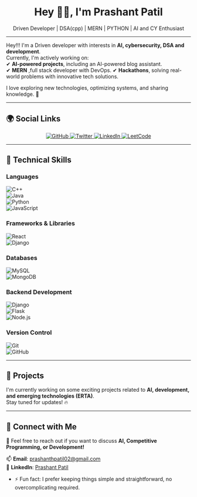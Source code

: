 <h1 align="center"> Hey 👋🏻, I'm Prashant Patil </h1>
<p align="center"> Driven Developer | DSA(cpp) | MERN | PYTHON | AI and CY Enthusiast</p>

---

Hey!!! I'm a Driven developer with interests in **AI, cybersecurity, DSA and development**.  
Currently, I'm actively working on:  
✔ **AI-powered projects**, including an AI-powered blog assistant.  
✔ **MERN** ,full stack developer with DevOps.
✔ **Hackathons**, solving real-world problems with innovative tech solutions.  

I love exploring new technologies, optimizing systems, and sharing knowledge. 🚀  

---

## 🌍 Social Links  
<p align="center">
  <a href="https://github.com/PrashantPatil-2005" target="_blank">
    <img alt="GitHub" src="https://img.shields.io/badge/GitHub-000?logo=github&logoColor=white&style=for-the-badge" />
  </a>
  <a href="https://x.com/prashant_21_3" target="_blank">
    <img alt="Twitter" src="https://img.shields.io/badge/Twitter-1DA1F2?logo=twitter&logoColor=white&style=for-the-badge" />
  </a>
  <a href="https://www.linkedin.com/in/prashant-patil-320bbb28a/" target="_blank">
    <img alt="LinkedIn" src="https://img.shields.io/badge/LinkedIn-3E5CE5?logo=linkedin&logoColor=fff&style=for-the-badge" />
  </a>
  <a href="https://leetcode.com/u/prashanthpatil/" target="_blank">
    <img alt="LeetCode" src="https://img.shields.io/badge/Leetcode-FFA116?logo=leetcode&logoColor=black&style=for-the-badge" />
  </a>
</p>

---

## 🎯 Technical Skills  

### Languages  
![C++](https://img.shields.io/badge/c++-%2300599C.svg?style=for-the-badge&logo=c%2B%2B&logoColor=white)  
![Java](https://img.shields.io/badge/java-E4E4E4?style=for-the-badge&logo=Java&logoColor=0)  
![Python](https://img.shields.io/badge/python-3670A0?style=for-the-badge&logo=python&logoColor=ffdd54)  
![JavaScript](https://img.shields.io/badge/javascript-%23323330.svg?style=for-the-badge&logo=javascript&logoColor=%23F7DF1E)  

### Frameworks & Libraries  
![React](https://img.shields.io/badge/react-%2320232a.svg?style=for-the-badge&logo=react&logoColor=%2361DAFB)  
![Django](https://img.shields.io/badge/django-%2320232a.svg?style=for-the-badge&logo=django&logoColor=green)  

### Databases  
![MySQL](https://img.shields.io/badge/mysql-blue.svg?style=for-the-badge&logo=mysql&logoColor=white)  
![MongoDB](https://img.shields.io/badge/MongoDB-%234ea94b.svg?style=for-the-badge&logo=mongodb&logoColor=white)  

### Backend Development  
![Django](https://img.shields.io/badge/-Django-000?style=for-the-badge&logo=django&logoColor=green)  
![Flask](https://img.shields.io/badge/-Flask-E4E4E4?style=for-the-badge&logo=flask&logoColor=000000)  
![Node.js](https://img.shields.io/badge/-Node-000?style=for-the-badge&logo=nodedotjs)  

### Version Control  
![Git](https://img.shields.io/badge/-Git-000?style=for-the-badge&logo=git)  
![GitHub](https://img.shields.io/badge/-GitHub-000?style=for-the-badge&logo=github)  

---
## 🚀 Projects  
I'm currently working on some exciting projects related to **AI, development, and emerging technologies (ERTA)**.  
Stay tuned for updates! 🔥  

---

## 🤝 Connect with Me  
💬 Feel free to reach out if you want to discuss **AI, Competitive Programming, or Development!**  

📫 **Email**: [prashanthpatil02@gmail.com](mailto:prashanthpatil02@gmail.com)  
💼 **LinkedIn**: [Prashant Patil](https://www.linkedin.com/in/prashant-patil-320bbb28a/)  

- ⚡ Fun fact: I prefer keeping things simple and straightforward, no overcomplicating required.


